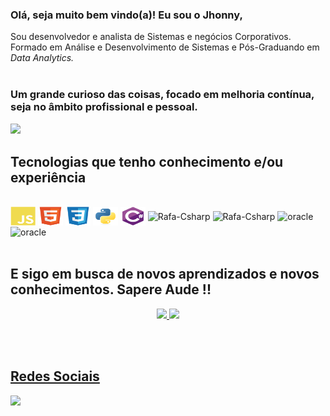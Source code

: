 ### Olá, seja muito bem vindo(a)! Eu sou o Jhonny,


  Sou desenvolvedor e analista de Sistemas e negócios Corporativos. Formado em Análise e Desenvolvimento de Sistemas e Pós-Graduando em <i>Data Analytics.</i><br>
  <br><h3> Um grande curioso das coisas, focado em melhoria contínua, seja no âmbito profissional e pessoal. <br>

  
  <img src="https://user-images.githubusercontent.com/70382532/138322189-2db8df52-9dcb-40a0-88a8-c365466bd33d.gif">
  
  <h2>Tecnologias que tenho conhecimento e/ou experiência </h2>

  


  <div style="display: inline_block"><br>
  <img align="center" alt="Rafa-Js" height="30" width="40" src="https://raw.githubusercontent.com/devicons/devicon/master/icons/javascript/javascript-plain.svg">
  <img align="center" alt="Rafa-HTML" height="30" width="40" src="https://raw.githubusercontent.com/devicons/devicon/master/icons/html5/html5-original.svg">
  <img align="center" alt="Rafa-CSS" height="30" width="40" src="https://raw.githubusercontent.com/devicons/devicon/master/icons/css3/css3-original.svg">
  <img align="center" alt="Rafa-Python" height="30" width="40" src="https://raw.githubusercontent.com/devicons/devicon/master/icons/python/python-original.svg">
 
  <img align="center" alt="Rafa-Csharp" height="30" width="40" src="https://raw.githubusercontent.com/devicons/devicon/master/icons/csharp/csharp-original.svg">
   <img align="center" alt="Rafa-Csharp" height="30" width="40" src="https://cdn.jsdelivr.net/gh/devicons/devicon/icons/java/java-original.svg">
   <img align="center" alt="Rafa-Csharp" height="30" width="40" src="https://cdn.jsdelivr.net/gh/devicons/devicon/icons/mysql/mysql-original.svg">
 
  <img align="center" alt="oracle" height="30" width="40" src="https://cdn.jsdelivr.net/gh/devicons/devicon/icons/c/c-original.svg">
  <img align="center" alt="oracle" height="30" width="40" src="https://cdn.jsdelivr.net/gh/devicons/devicon/icons/oracle/oracle-original.svg">
 </div>
 <br>

 <h2>E sigo em busca de novos aprendizados e novos conhecimentos. <b>Sapere Aude !!</b></h2>
  
<div align="center">
  <a href="https://github.com/DevzsJhonny">
  <img height="180em" src="https://github-readme-stats.vercel.app/api?username=DevzsJhonny&show_icons=true&theme=dracula&include_all_commits=true&count_private=true"/>
  <img height="180em" src="https://github-readme-stats.vercel.app/api/top-langs/?username=DevzsJhonny&layout=compact&langs_count=7&theme=dracula"/>
</div> 
  
 
 <br></br> 
<div>
  <h2> Redes Sociais</h2>
  
  <a href="https://www.linkedin.com/in/jhonny-amorim-silva/" target="_blank"><img src="https://img.shields.io/badge/-LinkedIn-%230077B5?style=for-the-badge&logo=linkedin&logoColor=white" target="_blank"></a>

<!--  
  [![Anurag's GitHub stats](https://github-readme-stats.vercel.app/api?username=DevzsJhonny&hide=html&layout=compact=true&theme=tokyonight)](https://github.com/DevzsJhonny/github-readme-stats)
  [![DevzsJhonny](https://github-readme-stats.vercel.app/api/top-langs/?username=DevzsJhonny&hide=html&layout=compact=true&theme=tokyonight)](https://github.com/DevzsJhonny/) -->
  
<!--   ![Snake animation](https://github.com/JonatasAS/JonatasAS/blob/output/github-contribution-grid-snake.svg) -->
  
</div>    
